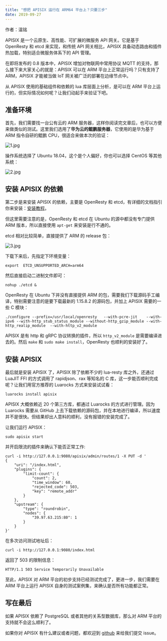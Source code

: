 ```yaml
---
title: "想把 APISIX 运行在 ARM64 平台上？只要三步"
date: 2019-09-27 
---  
```


作者：温铭 

APISIX 是一个云原生、高性能、可扩展的微服务 API 网关。它是基于 OpenResty 和 etcd 来实现，和传统 API 网关相比，APISIX 具备动态路由和插件热加载，特别适合微服务体系下的 API 管理。

在即将发布的 0.8 版本中，APISIX 增加对物联网中常用协议 MQTT 的支持，那么接下来大家关心的就是：APISIX 可以在 ARM 平台上正常运行吗？只有支持了 ARM，APISIX 才能被当做 IoT 网关被广泛的部署在边缘节点中。

从 APISIX 使用的基础组件和依赖的 lua 库层面上分析，是可以在 ARM 平台上运行的，但实际情况如何呢？让我们动起手来验证下吧。

## 准备环境

首先，我们需要找一台公有云的 ARM 服务器，这样你阅读完文章后，也可以方便来做类似的测试。这里我们选用了**华为云的鲲鹏服务器**，它使用的是华为基于 ARM 指令自研的鲲鹏 CPU，很适合来做本次的验证：

![1.jpg](https://pic3.zhimg.com/80/v2-835f902a93bdb1ed5e8698d86e05f252_1440w.jpg)

操作系统选择了 Ubuntu 18.04，这个是个人偏好，你也可以选择 CentOS 等其他系统：

![2.jpg](https://pic1.zhimg.com/80/v2-7b6e2f754e8c915cb609efed4afe1a28_1440w.jpg)

## 安装 APISIX 的依赖

第二步是来安装 APISIX 的依赖，主要是 OpenResty 和 etcd，有详细的文档指引你来安装：[安装教程](https://link.zhihu.com/?target=https%3A//github.com/iresty/apisix/blob/master/doc/install-dependencies.md)。

但这里需要注意的是，OpenResty 和 etcd 在 Ubuntu 的源中都没有专门提供 ARM 版本，所以直接使用 `apt-get` 来安装是行不通的。

etcd 相对比较简单，直接提供了 ARM 的 release 包：

![3.jpg](https://pic1.zhimg.com/80/v2-241fd4ecad1307bd46b346f165581aa4_1440w.jpg)

下载下来后，先指定下环境变量：

    export  ETCD_UNSUPPORTED_ARCH=arm64

然后直接启动二进制文件即可：

    nohup ./etcd &

OpenResty 在 Ubuntu 下并没有直接提供 ARM 的包，需要我们下载源码手工编译，特别需要注意的是要下载最新的 1.15.8.2 的源码包，并加上 APISIX 需要的一些 C 模块：

    ./configure --prefix=/usr/local/openresty   --with-pcre-jit    --with-ipv6 --with-http_stub_status_module --without-http_gzip_module --with-http_realip_module  --with-http_v2_module

APISIX 是有 http 和 gRPC 协议转换的插件，所以 `http_v2_module` 是需要编译进去的。然后 `make` 和 `sudo make install`，OpenResty 也顺利的安装好了。

## 安装 APISIX

最后就是安装 APISIX 了，APISIX 除了依赖不少的 lua-resty 库之外，还通过 LuaJIT FFI 的方式调用了 rapidjson、rax 等知名的 C 库，这一步能否顺利完成呢？让我们用官方推荐的 Luarocks 方式来安装试试看：

    luarocks install apisix

APISIX 大概依赖近 20 个第三方库，都通过 Luarocks 的方式进行管理。因为 Luarocks 需要从 GitHub 上去下载依赖的源码包，并在本地进行编译，所以速度并不是很快。但结果却出人意料的顺利，没有报错的安装完成了。

让我们运行 APISIX：

    sudo apisix start

并开启限流的插件来确认下能否正常工作:

	curl -i http://127.0.0.1:9080/apisix/admin/routes/1 -X PUT -d '
	{
		"uri": "/index.html",
		"plugins": {
			"limit-count": {
				"count": 2,
				"time_window": 60,
				"rejected_code": 503,
				"key": "remote_addr"
			}
		},
		"upstream": {
			"type": "roundrobin",
			"nodes": {
				"39.97.63.215:80": 1
			}
		}
	}'

在多次访问测试地址后：

    curl -i http://127.0.0.1:9080/index.html

返回了 503 的限制信息：

    HTTP/1.1 503 Service Temporarily Unavailable

至此，APISIX 对 ARM 平台的初步支持已经测试完成了，更进一步，我们需要在 ARM 平台上运行 APISIX 自身的测试案例集，来确认是否所有功能都正常。

## 写在最后

如果 APISIX 依赖了 PostgreSQL 或者其他的关系型数据库，那么对 ARM 平台的支持就不会这么顺利了。

如果你对 APISIX 有什么建议或者问题，都欢迎到 [github](https://github.com/iresty/apisix/issues) 来给我们提交 issue。
